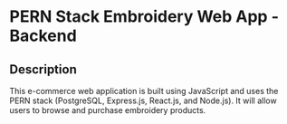 # PERN Stack Embroidery Web App - Backend

## Description
This e-commerce web application is built using JavaScript and uses the PERN stack (PostgreSQL, Express.js, React.js, and Node.js). It will allow users to browse and purchase embroidery products.